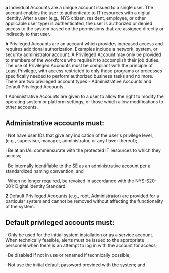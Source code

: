 **a** Individual Accounts are a unique account issued to a single user. The account enables the user to authenticate to IT resources with a digital identity. After a user (e.g., NYS citizen, resident, employee, or other applicable user type) is authenticated, the user is authorized or denied access to the system based on the permissions that are assigned directly or indirectly to that user.

**b** Privileged Accounts are an account which provides increased access and requires additional authorization. Examples include a network, system, or security administrator account. A Privileged Account may only be provided to members of the workforce who require it to accomplish their job duties. The use of Privileged Accounts must be compliant with the principle of Least Privilege, with access restricted to only those programs or processes specifically needed to perform authorized business tasks and no more. There are two privileged account types - Administrative Accounts and Default Privileged Accounts.

**1** Administrative Accounts are given to a user to allow the right to modify the operating system or platform settings, or those which allow modifications to other accounts.

## **Administrative accounts must:**

· Not have user IDs that give any indication of the user's privilege level, (e.g., supervisor, manager, administrator, or any flavor thereof);

· Be at an IAL commensurate with the protected IT resources to which they access;

· Be internally identifiable to the SE as an administrative account per a standardized naming convention; and

· When no longer required, be revoked in accordance with the NYS-S20-001: Digital Identity Standard.

**2** Default Privileged Accounts (e.g., root, Administrator) are provided for a particular system and cannot be removed without affecting the functionality of the system.

## **Default privileged accounts must:**

· Only be used for the initial system installation or as a service account. When technically feasible, alerts must be issued to the appropriate personnel when there is an attempt to log in with the account for access;

· Be disabled if not in use or renamed if technically possible;

· Not use the initial default password provided with the system; and